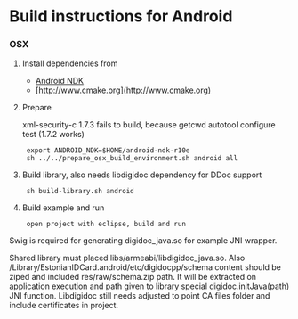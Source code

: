 # Build instructions for Android

### OSX

1. Install dependencies from
	* [Android NDK](https://developer.android.com/ndk/downloads/index.html)
	* [http://www.cmake.org](http://www.cmake.org)

2. Prepare

   xml-security-c 1.7.3 fails to build, because getcwd autotool configure test (1.7.2 works)
   
        export ANDROID_NDK=$HOME/android-ndk-r10e
        sh ../../prepare_osx_build_environment.sh android all

3. Build library, also needs libdigidoc dependency for DDoc support

        sh build-library.sh android

4. Build example and run

        open project with eclipse, build and run

Swig is required for generating digidoc_java.so for example JNI wrapper.

Shared library must placed libs/armeabi/libdigidoc_java.so. Also /Library/EstonianIDCard.android/etc/digidocpp/schema content should be ziped and included res/raw/schema.zip path. It will be extracted on application execution and path given to library special digidoc.initJava(path) JNI function.
Libdigidoc still needs adjusted to point CA files folder and include certificates in project.
